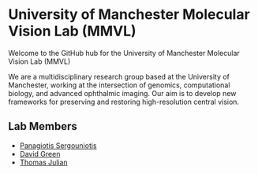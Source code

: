 # University of Manchester Molecular Vision Lab (MMVL)

Welcome to the GitHub hub for the University of Manchester Molecular Vision Lab (MMVL)

We are a multidisciplinary research group based at the University of Manchester, working at the intersection of genomics, computational biology, and advanced ophthalmic imaging. Our aim is to develop new frameworks for preserving and restoring high-resolution central vision.

## Lab Members
- [Panagiotis Sergouniotis](https://github.com/psergouniotis)
- [David Green](https://github.com/davidjohngreen)
- [Thomas Julian]()
